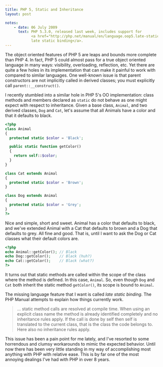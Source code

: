```yaml
---
title: PHP 5, Static and Inheritance
layout: post

notes:
    - date: 06 July 2009
      text: PHP 5.3.0, released last week, includes support for
            <a href="http://php.net/manual/en/language.oop5.late-static-bindings.php">
            late static binding</a>.
---
```


The object oriented features of PHP 5 are leaps and bounds more complete than
PHP 4. In fact, PHP 5 could almost pass for a true object oriented language in
many ways: visibility, overloading, reflection, etc. Yet there are quite a few
holes in its implementation that can make it painful to work with compared to
similar languages. One well-known issue is that parent constructors are not
implicitly called in derived classes; you must explicitly call
`parent::__construct()`.

I recently stumbled into a similar hole in PHP 5's OO implementation: class
methods and members declared as `static` do not behave as one might expect
with respect to inheritance. Given a base class, `Animal`, and two derived
classes, `Dog` and `Cat`, let's assume that all Animals have a color and that
it defaults to black.

```php
<?php
class Animal
{
  protected static $color = 'Black';

  public static function getColor()
  {
    return self::$color;
  }
}

class Cat extends Animal
{
  protected static $color = 'Brown';
}

class Dog extends Animal
{
  protected static $color = 'Grey';
}
?>
```

Nice and simple, short and sweet. Animal has a color that defaults to black,
and we've extended Animal with a Cat that defaults to brown and a Dog that
defaults to grey. All fine and good. That is, until I want to ask the Dog or
Cat classes what their default colors are.

```php
<?php
echo Animal::getColor(); // Black
echo Dog::getColor();    // Black (huh?)
echo Cat::getColor();    // Black (what?)
?>
```

It turns out that static methods are called within the scope of the class
where the method is defined. In this case, `Animal`. So, even though `Dog` and
`Cat` both inherit the static method `getColor()`, its scope is bound to
`Animal`.

The missing language feature that I want is called _late static binding_. The
PHP Manual attempts to explain how things currently work.

> ... static method calls are resolved at compile time. When using an explicit
> class name the method is already identified completely and no inheritance
> rules apply. If the call is done by self then self is translated to the
> current class, that is the class the code belongs to. Here also no
> inheritance rules apply.

This issue has been a pain point for me lately, and I've resorted to some
horrendous and clumsy workarounds to mimic the expected behavior. Until now
there has been very little standing in my way of accomplishing most anything
with PHP with relative ease. This is by far one of the most annoying dealings
I've had with PHP in over 8 years.
